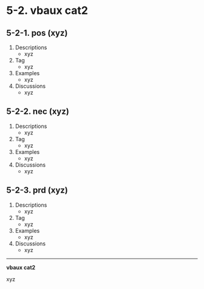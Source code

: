 # 5-2. vbaux cat2

## 5-2-1. pos (xyz)

1. Descriptions
    - xyz
2. Tag
    - xyz
3. Examples
    - xyz
4. Discussions
    - xyz

## 5-2-2. nec (xyz)

1. Descriptions
    - xyz
2. Tag
    - xyz
3. Examples
    - xyz
4. Discussions
    - xyz

## 5-2-3. prd (xyz)

1. Descriptions
    - xyz
2. Tag
    - xyz
3. Examples
    - xyz
4. Discussions
    - xyz

---

**vbaux cat2**

xyz
